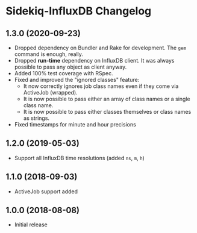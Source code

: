 # Sidekiq-InfluxDB Changelog

## 1.3.0 (2020-09-23)

* Dropped dependency on Bundler and Rake for development. The `gem` command is enough, really.
* Dropped **run-time** dependency on InfluxDB client. It was always possible to pass any object as client anyway.
* Added 100% test coverage with RSpec.
* Fixed and improved the "ignored classes" feature:
  * It now correctly ignores job class names even if they come via ActiveJob (wrapped).
  * It is now possible to pass either an array of class names or a single class name.
  * It is now possible to pass either classes themselves or class names as strings.
* Fixed timestamps for minute and hour precisions

## 1.2.0 (2019-05-03)

* Support all InfluxDB time resolutions (added `ns`, `m`, `h`)

## 1.1.0 (2018-09-03)

* ActiveJob support added

## 1.0.0 (2018-08-08)

* Initial release
